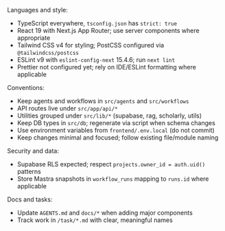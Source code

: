 Languages and style:
- TypeScript everywhere, `tsconfig.json` has `strict: true`
- React 19 with Next.js App Router; use server components where appropriate
- Tailwind CSS v4 for styling; PostCSS configured via `@tailwindcss/postcss`
- ESLint v9 with `eslint-config-next` 15.4.6; run `next lint`
- Prettier not configured yet; rely on IDE/ESLint formatting where applicable

Conventions:
- Keep agents and workflows in `src/agents` and `src/workflows`
- API routes live under `src/app/api/*`
- Utilities grouped under `src/lib/*` (supabase, rag, scholarly, utils)
- Keep DB types in `src/db`; regenerate via script when schema changes
- Use environment variables from `frontend/.env.local` (do not commit)
- Keep changes minimal and focused; follow existing file/module naming

Security and data:
- Supabase RLS expected; respect `projects.owner_id = auth.uid()` patterns
- Store Mastra snapshots in `workflow_runs` mapping to `runs.id` where applicable

Docs and tasks:
- Update `AGENTS.md` and `docs/*` when adding major components
- Track work in `/task/*.md` with clear, meaningful names
